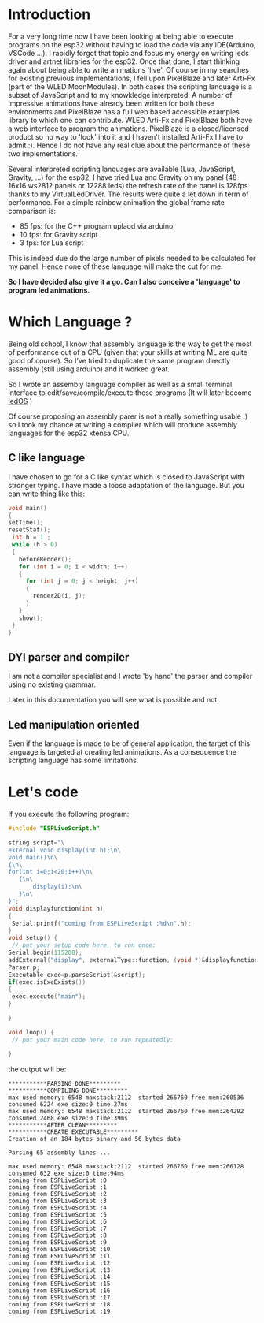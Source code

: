 # Introduction
For a very long time now I have been looking at being able to execute programs on the esp32 without having to load the code via any IDE(Arduino, VSCode ...).
I rapidly forgot that topic and focus my energy on writing leds driver and artnet libraries for the esp32. Once that done, I start thinking again about being able to write animations 'live'. Of course in my searches for existing previous implementations, I fell upon PixelBlaze and later Arti-Fx (part of the WLED MoonModules).
In both cases the scripting lanquage is a subset of JavaScript and to my knowkledge interpreted.
A number of impressive animations have already been written for both these environments and PixelBlaze has a full web based accessible examples library to which one can contribute.
WLED Arti-Fx and PixelBlaze both have a web interface to program the animations.
PixelBlaze is a closed/licensed product so no way to 'look' into it and I haven't installed Arti-Fx I have to admit :). Hence I do not have any real clue about the performance of these two implementations.
 
Several interpreted scripting lanquages are available (Lua, JavaScript, Gravity, ...) for the esp32, I have tried Lua and Gravity on my panel (48 16x16 ws2812 panels or 12288 leds) the refresh rate  of the panel is 128fps thanks to my VirtualLedDriver.
The results were quite a let down in term of performance. For a simple rainbow animation the global frame rate comparison is:
* 85 fps: for the C++ program uplaod via arduino
* 10 fps: for Gravity script
*  3 fps: for Lua script
 
This is indeed due do the large number of pixels needed to be calculated for my panel. Hence none of these language will make the cut for me.
 
**So I have decided also give it a go. Can I also conceive a 'language' to program led animations.**
 
# Which Language ?
Being old school, I know that assembly language is the way to get the most of performance out of a CPU (given that your skills at writing ML are quite good of course). So I've tried to duplicate the same program directly assembly (still using arduino) and it worked great.
 
So I wrote an assembly language compiler as well as a small terminal interface to edit/save/compile/execute these programs (It will later become [ledOS](https://www.github.com/hpwit/LedOS) )

Of course proposing an assembly parer is not a really something usable :) so I took my chance at writing a compiler which will produce assembly languages for the esp32 xtensa CPU. 

## C like language
I have chosen to go for a C like syntax which is closed to JavaScript with stronger typing. I have made a loose adaptation of the language. But you can write thing like this:
 
 ```C
 void main()
{
setTime();
resetStat(); 
  int h = 1 ;
  while (h > 0)
  {
    beforeRender();
    for (int i = 0; i < width; i++)
    {
      for (int j = 0; j < height; j++)
      {
        render2D(i, j);
      }
    }
    show();
  }
}
 ```

## DYI parser and compiler
I am not a compiler specialist and I wrote 'by hand' the parser and compiler using no existing grammar.

Later in this documentation you will see what is possible and not.

## Led manipulation oriented
Even if the language is made to be of general application, the target of this language is targeted at creating led animations.
As a consequence the scripting language has some limitations.

# Let's code

If you execute the following program:

 ```C
#include "ESPLiveScript.h"

string script="\
external void display(int h);\n\
void main()\n\
{\n\
for(int i=0;i<20;i++)\n\
    {\n\
        display(i);\n\
    }\n\
}";
void displayfunction(int h)
{
  Serial.printf("coming from ESPLiveScript :%d\n",h);
}
void setup() {
  // put your setup code here, to run once:
Serial.begin(115200);
addExternal("display", externalType::function, (void *)&displayfunction);
Parser p;
Executable exec=p.parseScript(&script);
if(exec.isExeExists())
{
  exec.execute("main");
}

}

void loop() {
  // put your main code here, to run repeatedly:

}
 ```
the output will be:
 ```
***********PARSING DONE*********
***********COMPILING DONE*********
max used memory: 6548 maxstack:2112  started 266760 free mem:260536 consumed 6224 exe size:0 time:27ms
max used memory: 6548 maxstack:2112  started 266760 free mem:264292 consumed 2468 exe size:0 time:39ms
***********AFTER CLEAN*********
***********CREATE EXECUTABLE*********
Creation of an 184 bytes binary and 56 bytes data

Parsing 65 assembly lines ...

max used memory: 6548 maxstack:2112  started 266760 free mem:266128 consumed 632 exe size:0 time:94ms
coming from ESPLiveScript :0
coming from ESPLiveScript :1
coming from ESPLiveScript :2
coming from ESPLiveScript :3
coming from ESPLiveScript :4
coming from ESPLiveScript :5
coming from ESPLiveScript :6
coming from ESPLiveScript :7
coming from ESPLiveScript :8
coming from ESPLiveScript :9
coming from ESPLiveScript :10
coming from ESPLiveScript :11
coming from ESPLiveScript :12
coming from ESPLiveScript :13
coming from ESPLiveScript :14
coming from ESPLiveScript :15
coming from ESPLiveScript :16
coming from ESPLiveScript :17
coming from ESPLiveScript :18
coming from ESPLiveScript :19
 ```